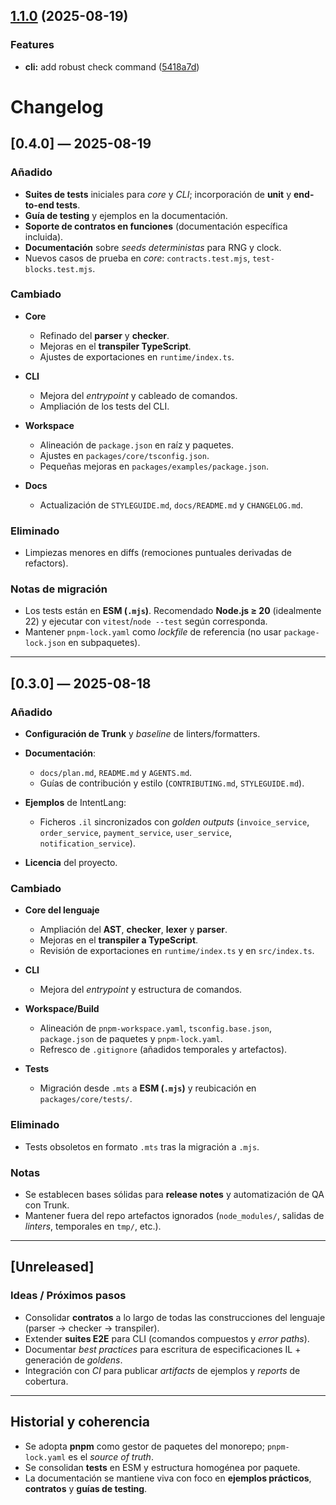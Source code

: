 ## [1.1.0](https://github.com/alessbarb/IntentLang/compare/v1.0.0...v1.1.0) (2025-08-19)

### Features

* **cli:** add robust check command ([5418a7d](https://github.com/alessbarb/IntentLang/commit/5418a7d55646f3db75905ce4fa69933ba4bb7a53))

# Changelog

## [0.4.0] — 2025-08-19

### Añadido

- **Suites de tests** iniciales para _core_ y _CLI_; incorporación de **unit** y **end-to-end tests**.
- **Guía de testing** y ejemplos en la documentación.
- **Soporte de contratos en funciones** (documentación específica incluida).
- **Documentación** sobre _seeds deterministas_ para RNG y clock.
- Nuevos casos de prueba en _core_: `contracts.test.mjs`, `test-blocks.test.mjs`.

### Cambiado

- **Core**
  - Refinado del **parser** y **checker**.
  - Mejoras en el **transpiler TypeScript**.
  - Ajustes de exportaciones en `runtime/index.ts`.

- **CLI**
  - Mejora del _entrypoint_ y cableado de comandos.
  - Ampliación de los tests del CLI.

- **Workspace**
  - Alineación de `package.json` en raíz y paquetes.
  - Ajustes en `packages/core/tsconfig.json`.
  - Pequeñas mejoras en `packages/examples/package.json`.

- **Docs**
  - Actualización de `STYLEGUIDE.md`, `docs/README.md` y `CHANGELOG.md`.

### Eliminado

- Limpiezas menores en diffs (remociones puntuales derivadas de refactors).

### Notas de migración

- Los tests están en **ESM (`.mjs`)**. Recomendado **Node.js ≥ 20** (idealmente 22) y ejecutar con `vitest`/`node --test` según corresponda.
- Mantener `pnpm-lock.yaml` como _lockfile_ de referencia (no usar `package-lock.json` en subpaquetes).

---

## [0.3.0] — 2025-08-18

### Añadido

- **Configuración de Trunk** y _baseline_ de linters/formatters.
- **Documentación**:
  - `docs/plan.md`, `README.md` y `AGENTS.md`.
  - Guías de contribución y estilo (`CONTRIBUTING.md`, `STYLEGUIDE.md`).

- **Ejemplos** de IntentLang:
  - Ficheros `.il` sincronizados con _golden outputs_ (`invoice_service`, `order_service`, `payment_service`, `user_service`, `notification_service`).

- **Licencia** del proyecto.

### Cambiado

- **Core del lenguaje**
  - Ampliación del **AST**, **checker**, **lexer** y **parser**.
  - Mejoras en el **transpiler a TypeScript**.
  - Revisión de exportaciones en `runtime/index.ts` y en `src/index.ts`.

- **CLI**
  - Mejora del _entrypoint_ y estructura de comandos.

- **Workspace/Build**
  - Alineación de `pnpm-workspace.yaml`, `tsconfig.base.json`, `package.json` de paquetes y `pnpm-lock.yaml`.
  - Refresco de `.gitignore` (añadidos temporales y artefactos).

- **Tests**
  - Migración desde `.mts` a **ESM (`.mjs`)** y reubicación en `packages/core/tests/`.

### Eliminado

- Tests obsoletos en formato `.mts` tras la migración a `.mjs`.

### Notas

- Se establecen bases sólidas para **release notes** y automatización de QA con Trunk.
- Mantener fuera del repo artefactos ignorados (`node_modules/`, salidas de _linters_, temporales en `tmp/`, etc.).

---

## [Unreleased]

### Ideas / Próximos pasos

- Consolidar **contratos** a lo largo de todas las construcciones del lenguaje (parser → checker → transpiler).
- Extender **suites E2E** para CLI (comandos compuestos y _error paths_).
- Documentar _best practices_ para escritura de especificaciones IL + generación de _goldens_.
- Integración con _CI_ para publicar _artifacts_ de ejemplos y _reports_ de cobertura.

---

## Historial y coherencia

- Se adopta **pnpm** como gestor de paquetes del monorepo; `pnpm-lock.yaml` es el _source of truth_.
- Se consolidan **tests** en ESM y estructura homogénea por paquete.
- La documentación se mantiene viva con foco en **ejemplos prácticos**, **contratos** y **guías de testing**.
